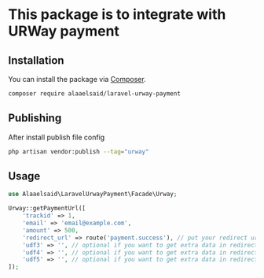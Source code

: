 # This package is to integrate with URWay payment

## Installation

You can install the package via [Composer](https://getcomposer.org).

```bash
composer require alaaelsaid/laravel-urway-payment
```
## Publishing

After install publish file config

```bash
php artisan vendor:publish --tag="urway"
```

## Usage

```php
use Alaaelsaid\LaravelUrwayPayment\Facade\Urway;

Urway::getPaymentUrl([
    'trackid' => 1,
    'email' => 'email@example.com',
    'amount' => 500,
    'redirect_url' => route('payment.success'), // put your redirect url here, feel free to use url() method,
    'udf3' => '', // optional if you want to get extra data in redirection,
    'udf4' => '', // optional if you want to get extra data in redirection,
    'udf5' => '', // optional if you want to get extra data in redirection,
]);
